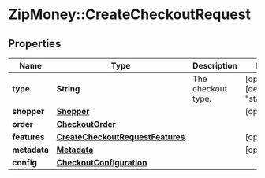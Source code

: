 # ZipMoney::CreateCheckoutRequest

## Properties
Name | Type | Description | Notes
------------ | ------------- | ------------- | -------------
**type** | **String** | The checkout type. | [optional] [default to &quot;standard&quot;]
**shopper** | [**Shopper**](Shopper.md) |  | [optional] 
**order** | [**CheckoutOrder**](CheckoutOrder.md) |  | 
**features** | [**CreateCheckoutRequestFeatures**](CreateCheckoutRequestFeatures.md) |  | [optional] 
**metadata** | [**Metadata**](Metadata.md) |  | [optional] 
**config** | [**CheckoutConfiguration**](CheckoutConfiguration.md) |  | 


